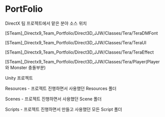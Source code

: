# PortFolio

DirectX 팀 프로젝트에서 맡은 분야 소스 위치

[STeam]_Directx9_Team_Portfolio/Direct3D_JJW/Classes/Tera/TeraDMFont

[STeam]_Directx9_Team_Portfolio/Direct3D_JJW/Classes/Tera/TeraUI

[STeam]_Directx9_Team_Portfolio/Direct3D_JJW/Classes/Tera/TeraEffect

[STeam]_Directx9_Team_Portfolio/Direct3D_JJW/Classes/Tera/Player(Player와 Monster 충돌부분)

Unity 프로젝트

Resources - 프로젝트 진행하면서 사용했던 Resources 폴더

Scenes - 프로젝트 진행하면서 사용했던 Scene 폴더

Scripts - 프로젝트 진행하면서 만들고 사용했던 모든 Script 폴더
